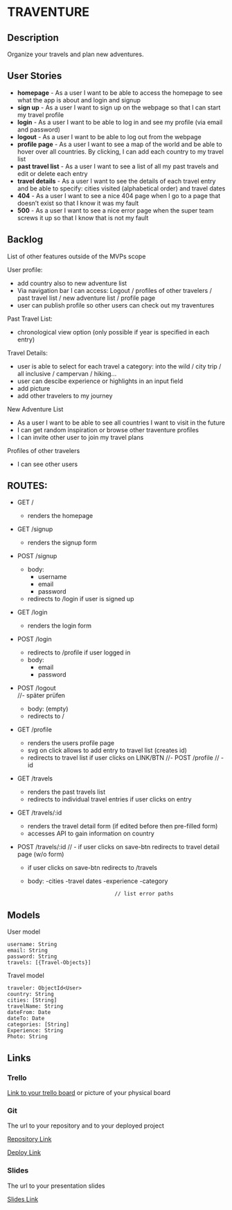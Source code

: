 # TRAVENTURE

## Description

Organize your travels and plan new adventures.
 
## User Stories

- **homepage** - As a user I want to be able to access the homepage to see what the app is about and login and signup
- **sign up** - As a user I want to sign up on the webpage so that I can start my travel profile
- **login** - As a user I want to be able to log in and see my profile (via email and password)
- **logout** - As a user I want to be able to log out from the webpage
- **profile page** - As a user I want to see a map of the world and be able to hover over all countries. By clicking, I can add each country to my travel list
- **past travel list** - As a user I want to see a list of all my past travels and edit or delete each entry
- **travel details** - As a user I want to see the details of each travel entry and be able to specify: cities visited (alphabetical order) and travel dates
- **404** - As a user I want to see a nice 404 page when I go to a page that doesn’t exist so that I know it was my fault 
- **500** - As a user I want to see a nice error page when the super team screws it up so that I know that is not my fault


## Backlog

List of other features outside of the MVPs scope

User profile:
- add country also to new adventure list
- Via navigation bar I can access: Logout / profiles of other travelers / past travel list / new adventure list / profile page
- user can publish profile so other users can check out my traventures

Past Travel List:
- chronological view option (only possible if year is specified in each entry)

Travel Details:
- user is able to select for each travel a category: into the wild / city trip / all inclusive / campervan / hiking...
- user can descibe experience or highlights in an input field
- add picture
- add other travelers to my journey

New Adventure List
- As a user I want to be able to see all countries I want to visit in the future
- I can get random inspiration or browse other traventure profiles
- I can invite other user to join my travel plans

Profiles of other travelers
- I can see other users


## ROUTES:

- GET / 
  - renders the homepage
- GET /signup
  - renders the signup form
- POST /signup
  - body:
    - username
    - email
    - password
  - redirects to /login if user is signed up
- GET /login
  - renders the login form
- POST /login
  - redirects to /profile if user logged in
  - body:
    - email
    - password
- POST /logout                             
                                        //- später prüfen
  - body: (empty)
  - redirects to /

- GET /profile
  - renders the users profile page
  - svg on click allows to add entry to travel list (creates id)
  - redirects to travel list if user clicks on LINK/BTN
                                          //- POST /profile
                                          //  - id

- GET /travels
  - renders the past travels list
  - redirects to individual travel entries if user clicks on entry

- GET /travels/:id
  - renders the travel detail form (if edited before then pre-filled form)
  - accesses API to gain information on country

- POST /travels/:id
                          //   - if user clicks on save-btn redirects to travel detail page (w/o form)
  - if user clicks on save-btn redirects to /travels
  - body: 
    -cities
    -travel dates
    -experience
    -category

                                    // list error paths

## Models

User model

```
username: String
email: String
password: String
travels: [{Travel-Objects}]
```

Travel model

```
traveler: ObjectId<User>
country: String
cities: [String]
travelName: String
dateFrom: Date
dateTo: Date
categories: [String]
Experience: String
Photo: String
``` 

## Links

### Trello

[Link to your trello board](https://trello.com) or picture of your physical board

### Git

The url to your repository and to your deployed project

[Repository Link](http://github.com)

[Deploy Link](http://heroku.com)

### Slides

The url to your presentation slides

[Slides Link](http://slides.com)
